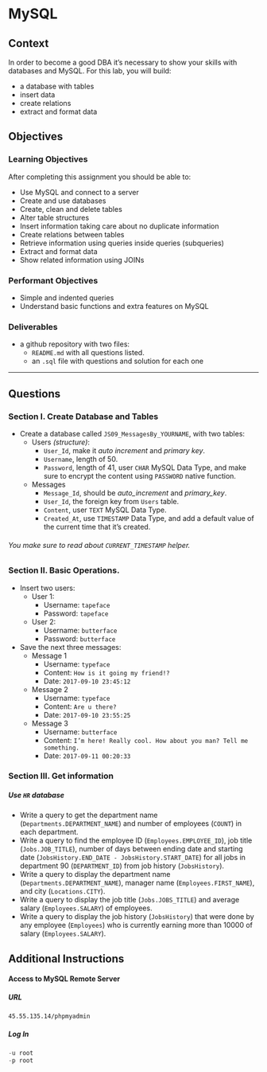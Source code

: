 # MySQL

## Context

In order to become a good DBA it’s necessary to show your skills with databases and MySQL. For this lab, you will build:
  + a database with tables
  + insert data
  + create relations
  + extract and format data

## Objectives

### Learning Objectives

After completing this assignment you should be able to:

  + Use MySQL and connect to a server
  + Create and use databases
  + Create, clean and delete tables
  + Alter table structures
  + Insert information taking care about no duplicate information
  + Create relations between tables
  + Retrieve information using queries inside queries (subqueries)
  + Extract and format data
  + Show related information using JOINs

### Performant Objectives

  + Simple and indented queries
  + Understand basic functions and extra features on MySQL

### Deliverables

  + a github repository with two files:
    + `README.md` with all questions listed.
    + an `.sql` file with questions and solution for each one

---

## Questions

### Section I. Create Database and Tables

+ Create a database called `JS09_MessagesBy_YOURNAME`, with two tables:
  + Users *(structure)*:
    + `User_Id`, make it *auto increment* and *primary key*.
    + `Username`, length of 50.
    + `Password`, length of 41, user `CHAR` MySQL Data Type, and make sure to encrypt the content using `PASSWORD` native function.
  + Messages
    + `Message_Id`, should be *auto_increment* and *primary_key*.
    + `User_Id`, the foreign key from `Users` table.
    + `Content`, user `TEXT` MySQL Data Type.
    + `Created_At`, use `TIMESTAMP` Data Type, and add a default value of the current time that it’s created.

###### You make sure to read about `CURRENT_TIMESTAMP` helper.

### Section II. Basic Operations.

+ Insert two users:
  + User 1:
    + Username: `tapeface`
    + Password: `tapeface`
  + User 2:
    + Username: `butterface`
    + Password: `butterface`
+ Save the next three messages:
  + Message 1
    + Username: `typeface`
    + Content: `How is it going my friend!?`
    + Date: `2017-09-10 23:45:12`
  + Message 2
    + Username: `typeface`
    + Content: `Are u there?`
    + Date: `2017-09-10 23:55:25`
  + Message 3
    + Username: `butterface`
    + Content: `I’m here! Really cool. How about you man? Tell me something.`
    + Date: `2017-09-11 00:20:33`

### Section III. Get information

##### Use `HR` database

+ Write a query to get the department name (`Departments.DEPARTMENT_NAME`) and number of employees (`COUNT`) in each department.
+ Write a query to find the employee ID (`Employees.EMPLOYEE_ID`), job title (`Jobs.JOB_TITLE`), number of days between ending date and starting date (`JobsHistory.END_DATE - JobsHistory.START_DATE`) for all jobs in department 90 (`DEPARTMENT_ID`) from job history (`JobsHistory`).
+ Write a query to display the department name (`Departments.DEPARTMENT_NAME`), manager name (`Employees.FIRST_NAME`), and city (`Locations.CITY`).
+ Write a query to display the job title (`Jobs.JOBS_TITLE`) and average salary (`Employees.SALARY`) of employees.
+ Write a query to display the job history (`JobsHistory`) that were done by any employee (`Employees`) who is currently earning more than 10000 of salary (`Employees.SALARY`).

## Additional Instructions

#### Access to MySQL Remote Server

##### URL

```
45.55.135.14/phpmyadmin
```

##### Log In

```sql
-u root
-p root
```
